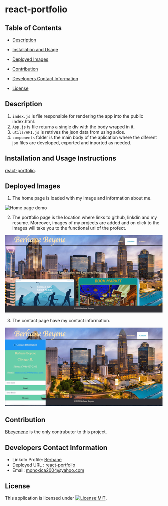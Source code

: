 # react-portfolio

  ## Table of Contents
   * [Description](#Description)
   


   * [Installation and Usage](#installation-and-usage-instructions)
   
   * [Deployed Images](#Deployed-Images)
   
   * [Contribution](#Contribution)
   
   * [Developers Contact Information](#Developers-Contact-Information)
     
  * [License](#license)

## Description
 
   1. `index.js` is file responsible for rendering the app into the public index.html.
   2. `App.js` is file returns a single div with the body wraped in it.
   3. `utils/API.js` is retrives the json data from using axios. 
   4. `components` folder is the main body of the aplication where the diferent jsx files are developed, exported and inported as needed.
 

   ## Installation and Usage Instructions
   [react-portfolio](https://github.com/Bbeyenene/react-portfolio). 

   ## Deployed Images
  1. The home page is loaded with my Image and information about me. 

![Home page demo](client/src/assets/Images/hom.png)

2. The portfolio page is the location where links to github, linkdin and my resume. Moreover, images of my projects are added and on click to the images will take you to the functional url of the profect.

![Portfolio page demo](client/src/assets/Images/port.png)

3. The contact page have my contact information.

![Contact page demo](client/src/assets/Images/con.png)
   
   ## Contribution
   [Bbeyenene](https://github.com/Bbeyenene) is the only contrubuter to this project.
   
   ## Developers Contact Information
   * LinkdIn Profile: [Berhane](https://www.linkedin.com/in/berhane-beyene/)
   * Deployed URL : [react-portfolio](https://bm1portfolio.herokuapp.com/) 
   * Email: monoxica2004@yahoo.com
   ## License
   This application is licensed under [![License:MIT](https://img.shields.io/badge/License-ISC-yellow.svg)](https://opensource.org/licenses/ISC).
